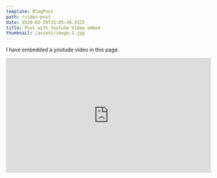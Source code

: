 ```yaml
---
template: BlogPost
path: /video-post
date: 2020-02-20T15:05:49.332Z
title: Post with Youtube Video embed
thumbnail: /assets/image-1.jpg
---
```

I have embedded a youtude video in this page.

<iframe width="560" height="315" src="https://www.youtube.com/embed/ZZY-Ytrw2co" frameborder="0" allow="accelerometer; autoplay; encrypted-media; gyroscope; picture-in-picture" allowfullscreen></iframe>
